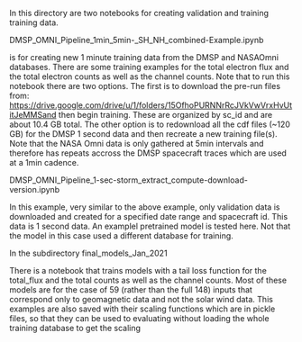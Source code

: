 In this directory are two notebooks for creating validation and training training data.  

DMSP_OMNI_Pipeline_1min_5min-_SH_NH_combined-Example.ipynb

is for creating new 1 minute training data from the DMSP and NASAOmni databases. There are some training examples for the total electron flux and the total electron counts as well as the channel counts.  Note that to run this notebook there are two options. The first is to download the pre-run files from: https://drive.google.com/drive/u/1/folders/15OfhoPURNNrRcJVkVwVrxHvUtitJeMMSand then begin training. These are organized by sc_id and are about 10.4 GB total. The other option is to redownload all the cdf files (~120 GB) for the DMSP 1 second data and then recreate a new training file(s).  Note that the NASA Omni data is only gathered at 5min intervals and therefore has repeats accross the DMSP spacecraft traces which are used at a 1min cadence.   

DMSP_OMNI_Pipeline_1-sec-storm_extract_compute-download-version.ipynb

In this example, very similar to the above example, only validation data is downloaded and created for a specified date range and spacecraft id.  This data is 1 second data. An examplel pretrained model is tested here.  Not that the model in this case used a different database for training.

In the subdirectory final_models_Jan_2021

There is a notebook that trains models with a tail loss function for the total_flux and the total counts as well as the channel counts.  Most of these models are for the case of 59 (rather than the full 148) inputs that correspond only to geomagnetic data and not the solar wind data.  This examples are also saved with their scaling functions which are in pickle files, so that they can be used to evaluating without loading the whole training database to get the scaling 


